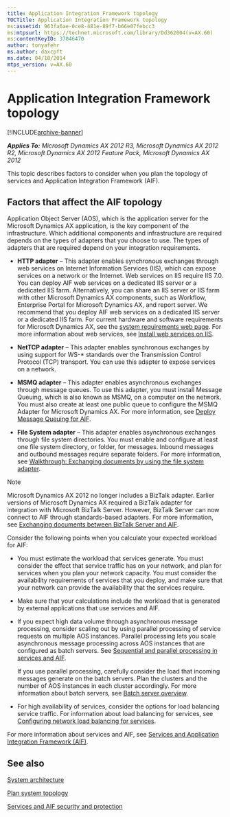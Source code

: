 ```yaml
---
title: Application Integration Framework topology
TOCTitle: Application Integration Framework topology
ms:assetid: 963fa6ae-0ce8-481e-89f7-b66e07febcc3
ms:mtpsurl: https://technet.microsoft.com/library/Dd362004(v=AX.60)
ms:contentKeyID: 37046470
author: tonyafehr
ms.author: daxcpft
ms.date: 04/18/2014
mtps_version: v=AX.60
---
```


# Application Integration Framework topology 


[!INCLUDE[archive-banner](includes/archive-banner.md)]


_**Applies To:** Microsoft Dynamics AX 2012 R3, Microsoft Dynamics AX 2012 R2, Microsoft Dynamics AX 2012 Feature Pack, Microsoft Dynamics AX 2012_

This topic describes factors to consider when you plan the topology of services and Application Integration Framework (AIF).

## Factors that affect the AIF topology

Application Object Server (AOS), which is the application server for the Microsoft Dynamics AX application, is the key component of the infrastructure. Which additional components and infrastructure are required depends on the types of adapters that you choose to use. The types of adapters that are required depend on your integration requirements.

  - **HTTP adapter** – This adapter enables synchronous exchanges through web services on Internet Information Services (IIS), which can expose services on a network or the Internet. Web services on IIS require IIS 7.0. You can deploy AIF web services on a dedicated IIS server or a dedicated IIS farm. Alternatively, you can share an IIS server or IIS farm with other Microsoft Dynamics AX components, such as Workflow, Enterprise Portal for Microsoft Dynamics AX, and report server. We recommend that you deploy AIF web services on a dedicated IIS server or a dedicated IIS farm. For current hardware and software requirements for Microsoft Dynamics AX, see the [system requirements web page](https://go.microsoft.com/fwlink/?linkid=165377). For more information about web services, see [Install web services on IIS](install-web-services-on-iis.md).

  - **NetTCP adapter** – This adapter enables synchronous exchanges by using support for WS-\* standards over the Transmission Control Protocol (TCP) transport. You can use this adapter to expose services on a network.

  - **MSMQ adapter** – This adapter enables asynchronous exchanges through message queues. To use this adapter, you must install Message Queuing, which is also known as MSMQ, on a computer on the network. You must also create at least one public queue to configure the MSMQ Adapter for Microsoft Dynamics AX. For more information, see [Deploy Message Queuing for AIF](deploy-message-queuing-for-aif.md).

  - **File System adapter** – This adapter enables asynchronous exchanges through file system directories. You must enable and configure at least one file system directory, or folder, for messages. Inbound messages and outbound messages require separate folders. For more information, see [Walkthrough: Exchanging documents by using the file system adapter](walkthrough-exchanging-documents-by-using-the-file-system-adapter.md).


> [!NOTE]
> <P>Microsoft Dynamics AX 2012 no longer includes a BizTalk adapter. Earlier versions of Microsoft Dynamics AX required a BizTalk adapter for integration with Microsoft BizTalk Server. However, BizTalk Server can now connect to AIF through standards-based adapters. For more information, see <A href="exchanging-documents-between-biztalk-server-and-aif.md">Exchanging documents between BizTalk Server and AIF</A>.</P>



Consider the following points when you calculate your expected workload for AIF:

  - You must estimate the workload that services generate. You must consider the effect that service traffic has on your network, and plan for services when you plan your network capacity. You must consider the availability requirements of services that you deploy, and make sure that your network can provide the availability that the services require.

  - Make sure that your calculations include the workload that is generated by external applications that use services and AIF.

  - If you expect high data volume through asynchronous message processing, consider scaling out by using parallel processing of service requests on multiple AOS instances. Parallel processing lets you scale asynchronous message processing across AOS instances that are configured as batch servers. See [Sequential and parallel processing in services and AIF](sequential-and-parallel-processing-in-services-and-aif.md).
    
    If you use parallel processing, carefully consider the load that incoming messages generate on the batch servers. Plan the clusters and the number of AOS instances in each cluster accordingly. For more information about batch servers, see [Batch server overview](batch-server-overview.md).

  - For high availability of services, consider the options for load balancing service traffic. For information about load balancing for services, see [Configuring network load balancing for services](configuring-network-load-balancing-for-services.md).

For more information about services and AIF, see [Services and Application Integration Framework (AIF)](services-and-application-integration-framework-aif.md).

## See also

[System architecture](system-architecture.md)

[Plan system topology](plan-system-topology.md)

[Services and AIF security and protection](services-and-aif-security-and-protection.md)

  


